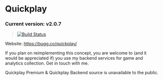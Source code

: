 # Quickplay
### Current version: v2.0.7
> [![Build Status](https://travis-ci.org/bugfroggy/Quickplay2.0.svg?branch=1.8.9)](https://travis-ci.org/bugfroggy/Quickplay2.0)

Website: https://bugg.co/quickplay/

If you plan on reimplementing this concept, you are welcome to (and it would be appreciated if) you use my backend services for game and analytics collection. Get in touch with me.

Quickplay Premium & Quickplay Backend source is unavailable to the public.
